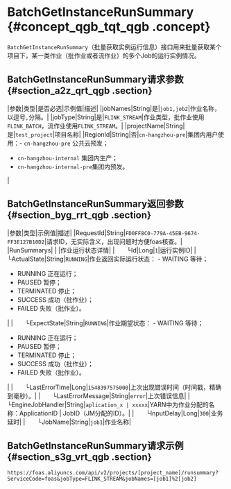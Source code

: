 # BatchGetInstanceRunSummary {#concept_qgb_tqt_qgb .concept}

`BatchGetInstanceRunSummary`（批量获取实例运行信息）接口用来批量获取某个项目下，某一类作业（批作业或者流作业）的多个Job的运行实例情况。

## BatchGetInstanceRunSummary请求参数 {#section_a2z_qrt_qgb .section}

|参数|类型|是否必选|示例值|描述|
|jobNames|String|是|`job1,job2`|作业名称，以逗号`,`分隔。|
|jobType|String|是|`FLINK_STREAM`|作业类型，批作业使用`FLINK_BATCH`，流作业使用`FLINK_STREAM`。|
|projectName|String|是|`test_project`|项目名称|
|RegionId|String|否|`cn-hangzhou-pre`|集团内用户使用：-   `cn-hangzhou-pre` 公共云预发；
-   `cn-hangzhou-internal` 集团内生产；
-   `cn-hangzhou-internal-pre`集团内预发。

|

## BatchGetInstanceRunSummary返回参数 {#section_byg_rrt_qgb .section}

|参数|类型|示例值|描述|
|RequestId|String|`FD0FF8C0-779A-45EB-9674-FF3E127B10D2`|请求ID，无实际含义，出现问题时方便foas核查。|
|RunSummarys| | |作业运行状态详情|
|  └Id|Long|`1`|运行实例ID|
|  └ActualState|String|`RUNNING`|作业返回实际运行状态： -   WAITING 等待；
-   RUNNING 正在运行；
-   PAUSED 暂停；
-   TERMINATED 停止；
-   SUCCESS 成功（批作业）；
-   FAILED 失败（批作业）。

|
|  └ExpectState|String|`RUNNING`|作业期望状态： -   WAITING 等待；
-   RUNNING 正在运行；
-   PAUSED 暂停；
-   TERMINATED 停止；
-   SUCCESS 成功（批作业）；
-   FAILED 失败（批作业）。

|
|  └LastErrorTime|Long|`1548397575000`|上次出现错误时间（时间戳，精确到毫秒）。|
|  └LastErrorMessage|String|`error`|上次错误信息|
|  └EngineJobHandler|String|`aplication_x | xxxxx`|YARN中为作业分配的名称：ApplicationID | JobID（JM分配的ID）。|
|  └InputDelay|Long|`300`|业务延时|
|  └JobName|String|`job1`|作业名称|

## BatchGetInstanceRunSummary请求示例 {#section_s3g_vrt_qgb .section}

`https://foas.aliyuncs.com/api/v2/projects/[project_name]/runsummary?ServiceCode=foas&jobType=FLINK_STREAM&jobNames=[job1]%2[job2]`

